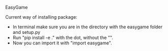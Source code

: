 EasyGame

Current way of installing package:
- In terminal make sure you are in the directory with the easygame folder and setup.py
- Run "pip install -e ." with the dot, without the "".
- Now you can import it with "import easygame".

